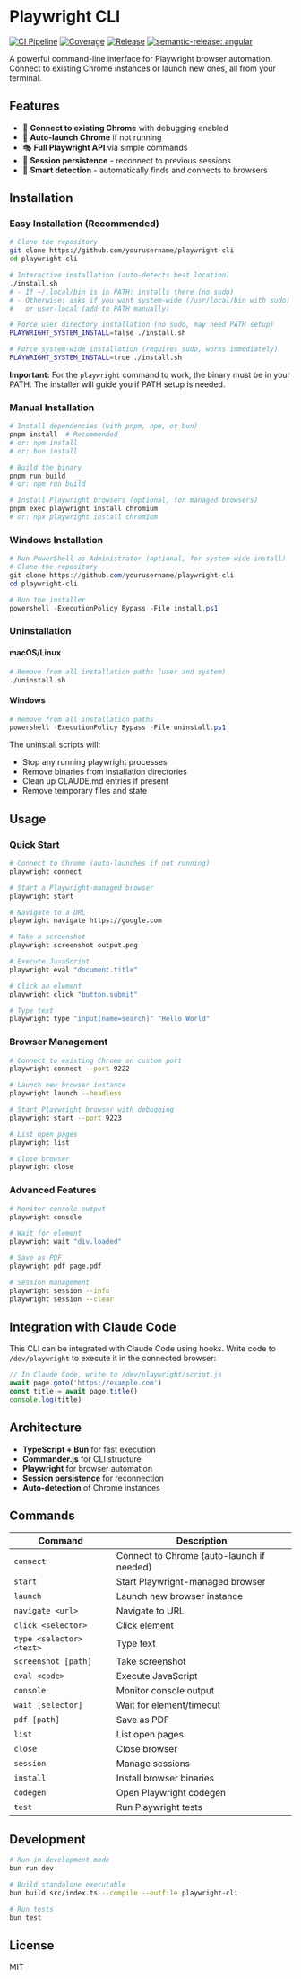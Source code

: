 # Playwright CLI

[![CI Pipeline](https://github.com/yourusername/playwright-cli/actions/workflows/ci.yml/badge.svg)](https://github.com/yourusername/playwright-cli/actions/workflows/ci.yml)
[![Coverage](https://codecov.io/gh/yourusername/playwright-cli/branch/main/graph/badge.svg)](https://codecov.io/gh/yourusername/playwright-cli)
[![Release](https://github.com/yourusername/playwright-cli/actions/workflows/release.yml/badge.svg)](https://github.com/yourusername/playwright-cli/actions/workflows/release.yml)
[![semantic-release: angular](https://img.shields.io/badge/semantic--release-angular-e10079?logo=semantic-release)](https://github.com/semantic-release/semantic-release)

A powerful command-line interface for Playwright browser automation. Connect to existing Chrome instances or launch new ones, all from your terminal.

## Features

- 🔌 **Connect to existing Chrome** with debugging enabled
- 🚀 **Auto-launch Chrome** if not running
- 🎭 **Full Playwright API** via simple commands
- 💾 **Session persistence** - reconnect to previous sessions
- 🎯 **Smart detection** - automatically finds and connects to browsers

## Installation

### Easy Installation (Recommended)

```bash
# Clone the repository
git clone https://github.com/yourusername/playwright-cli
cd playwright-cli

# Interactive installation (auto-detects best location)
./install.sh
# - If ~/.local/bin is in PATH: installs there (no sudo)
# - Otherwise: asks if you want system-wide (/usr/local/bin with sudo) 
#   or user-local (add to PATH manually)

# Force user directory installation (no sudo, may need PATH setup)
PLAYWRIGHT_SYSTEM_INSTALL=false ./install.sh

# Force system-wide installation (requires sudo, works immediately)
PLAYWRIGHT_SYSTEM_INSTALL=true ./install.sh
```

**Important:** For the `playwright` command to work, the binary must be in your PATH. The installer will guide you if PATH setup is needed.

### Manual Installation

```bash
# Install dependencies (with pnpm, npm, or bun)
pnpm install  # Recommended
# or: npm install
# or: bun install

# Build the binary
pnpm run build
# or: npm run build

# Install Playwright browsers (optional, for managed browsers)
pnpm exec playwright install chromium
# or: npx playwright install chromium
```

### Windows Installation

```powershell
# Run PowerShell as Administrator (optional, for system-wide install)
# Clone the repository
git clone https://github.com/yourusername/playwright-cli
cd playwright-cli

# Run the installer
powershell -ExecutionPolicy Bypass -File install.ps1
```

### Uninstallation

#### macOS/Linux
```bash
# Remove from all installation paths (user and system)
./uninstall.sh
```

#### Windows
```powershell
# Remove from all installation paths
powershell -ExecutionPolicy Bypass -File uninstall.ps1
```

The uninstall scripts will:
- Stop any running playwright processes
- Remove binaries from installation directories
- Clean up CLAUDE.md entries if present
- Remove temporary files and state

## Usage

### Quick Start

```bash
# Connect to Chrome (auto-launches if not running)
playwright connect

# Start a Playwright-managed browser
playwright start

# Navigate to a URL
playwright navigate https://google.com

# Take a screenshot
playwright screenshot output.png

# Execute JavaScript
playwright eval "document.title"

# Click an element
playwright click "button.submit"

# Type text
playwright type "input[name=search]" "Hello World"
```

### Browser Management

```bash
# Connect to existing Chrome on custom port
playwright connect --port 9222

# Launch new browser instance
playwright launch --headless

# Start Playwright browser with debugging
playwright start --port 9223

# List open pages
playwright list

# Close browser
playwright close
```

### Advanced Features

```bash
# Monitor console output
playwright console

# Wait for element
playwright wait "div.loaded"

# Save as PDF
playwright pdf page.pdf

# Session management
playwright session --info
playwright session --clear
```

## Integration with Claude Code

This CLI can be integrated with Claude Code using hooks. Write code to `/dev/playwright` to execute it in the connected browser:

```javascript
// In Claude Code, write to /dev/playwright/script.js
await page.goto('https://example.com')
const title = await page.title()
console.log(title)
```

## Architecture

- **TypeScript + Bun** for fast execution
- **Commander.js** for CLI structure
- **Playwright** for browser automation
- **Session persistence** for reconnection
- **Auto-detection** of Chrome instances

## Commands

| Command                  | Description                               |
| ------------------------ | ----------------------------------------- |
| `connect`                | Connect to Chrome (auto-launch if needed) |
| `start`                  | Start Playwright-managed browser          |
| `launch`                 | Launch new browser instance               |
| `navigate <url>`         | Navigate to URL                           |
| `click <selector>`       | Click element                             |
| `type <selector> <text>` | Type text                                 |
| `screenshot [path]`      | Take screenshot                           |
| `eval <code>`            | Execute JavaScript                        |
| `console`                | Monitor console output                    |
| `wait [selector]`        | Wait for element/timeout                  |
| `pdf [path]`             | Save as PDF                               |
| `list`                   | List open pages                           |
| `close`                  | Close browser                             |
| `session`                | Manage sessions                           |
| `install`                | Install browser binaries                  |
| `codegen`                | Open Playwright codegen                   |
| `test`                   | Run Playwright tests                      |

## Development

```bash
# Run in development mode
bun run dev

# Build standalone executable
bun build src/index.ts --compile --outfile playwright-cli

# Run tests
bun test
```

## License

MIT
